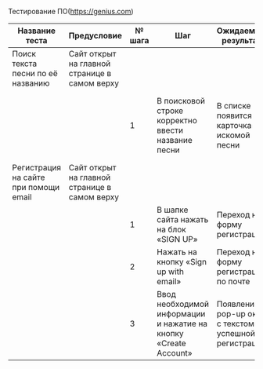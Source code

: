 Тестирование ПО(<https://genius.com>)

<table>
<colgroup>
<col style="width: 13%" />
<col style="width: 15%" />
<col style="width: 7%" />
<col style="width: 17%" />
<col style="width: 15%" />
<col style="width: 19%" />
<col style="width: 10%" />
</colgroup>
<thead>
<tr class="header">
<th>Название теста</th>
<th>Предусловие</th>
<th>№ шага</th>
<th>Шаг</th>
<th>Ожидаемый результат</th>
<th>Фактический результат</th>
<th>Статус</th>
</tr>
</thead>
<tbody>
<tr class="odd">
<td>Поиск текста песни по её названию</td>
<td>Сайт открыт на главной странице в самом верху</td>
<td></td>
<td></td>
<td></td>
<td></td>
<td>Пройден</td>
</tr>
<tr class="even">
<td></td>
<td></td>
<td>1</td>
<td>В поисковой строке корректно ввести название песни</td>
<td>В списке появится карточка искомой песни</td>
<td>В списке отображается карточка искомой песни в самом начале, далее
идут карточки аналоги со схожими названиями</td>
<td></td>
</tr>
<tr class="odd">
<td>Регистрация на сайте при помощи email</td>
<td>Сайт открыт на главной странице в самом верху</td>
<td></td>
<td></td>
<td></td>
<td></td>
<td>Пройден</td>
</tr>
<tr class="even">
<td></td>
<td></td>
<td>1</td>
<td>В шапке сайта нажать на блок «SIGN UP»</td>
<td>Переход на форму регистрации</td>
<td>Переход на страницу с выбором способа регистрации</td>
<td></td>
</tr>
<tr class="odd">
<td></td>
<td></td>
<td>2</td>
<td>Нажать на кнопку «Sign up with email»</td>
<td>Переход на форму регистрации по почте</td>
<td>Отображение под кнопкой формы регистрации</td>
<td></td>
</tr>
<tr class="even">
<td></td>
<td></td>
<td>3</td>
<td>Ввод необходимой информации и нажатие на кнопку «Create
Account»</td>
<td>Появление pop-up окна с текстом об успешной регистрации</td>
<td>Переход на главную страницу под зарегистрированным
пользователем</td>
<td></td>
</tr>
</tbody>
</table>
